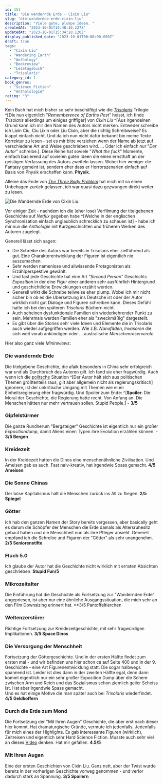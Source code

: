 ```yaml
---
id: 151
title: "Die wandernde Erde - Cixin Liu"
slug: "die-wandernde-erde-cixin-liu"
description: "Viele gute, plumpe Ideen. "
createdAt: "2023-10-01T14:48:10.227Z"
updatedAt: "2023-10-01T15:34:28.120Z"
display_published_date: "2023-10-01T00:00:00.000Z"
draft: true
tags:
  - "Cixin Liu"
  - "Wandering Earth"
  - "Anthology"
  - "Bookreview"
  - "Lesetagebuch"
  - "Trisolaris"
category_id: 1
book_genres:
  - "Science Fiction"
  - "Antholologie"
rating: "3"
---
```


Kein Buch hat mich bisher so sehr beschäftigt wie die *[Trisolaris](https://www.flore.nz/blog/rememberance-of-earth-s-past-cixin-liu)* Trilogie ^[Die nun eigentlich "*Rememberence of Earths Past*" heisst, ich finde *Trisolaris* allerdings um einiges griffiger] von *Cixin Liu* ^[Aus irgendeinen Grund kann ich mir den Namen des Autors nicht merken. Entweder schreibe ich Lixin Ciu, Ciu Lixin oder Liu Cixin, aber die richtig Schreibweise? Es klappt einfach nicht. Und da ich nun nicht dafür bekannt bin meine Texte Korrektur zu lesen - sei es mir bitte verziehen wenn der Name ab jetzt auf verschiedene Art und Weise geschrieben wird. ... Oder ich einfach nur "*Der Autor*" schreibe.]. Diese Reihe hat soviele "*What the fuck*" Momente, einfach basierend auf sovielen guten Ideen die einen ernsthaft an der geistigen Verfassung des Autors zweifeln lassen. Wobei hier weniger die Fantasy gemeint ist, sondern eher dass er Horrorszenarien einfach auf Basis von Physik erschaffen kann. **Physik**. 

Alleine das Ende von [*The Three Body Problem*](https://amzn.to/3teAUEZ) hat mich mit so einen Unbehagen zurück gelassen, ich war quasi dazu gezwungen direkt weiter zu lesen. 

![Die Wandernde Erde von Cixin Liu](https://res.cloudinary.com/dlsll9dkn/image/upload/v1696164215/photo_2023_10_01_14_43_18_1c6a56232d.jpg)

<!--more-->

Vor einiger Zeit - nachdem ich die (eher lose) Verfilmung der titelgebenen Geschichte auf *Netflix* gegeben habe ^[Welche in der englischen Synchronisation einfach unglaublich schrecklich zu schauen ist] - habe ich mir nun die *Anthologie* mit Kurzgeschichten und früheren Werken des Autoren zugelegt.

Generell lässt sich sagen: 
- Die Schreibe des Autors war bereits in Trisolaris eher zielführend als gut. Eine Charakterentwicklung der Figuren ist eigentlich nie auszumachen.
- Sehr werden namenlose und allwissende Protagonisten als Erzählperspektive gewählt. 
- Und fast jede Geschichte hat eine Art "*Second Person*" Geschichts *Exposition* in der eine Figur einer anderen sehr ausführlich Hintergrund und geschichtliche Entwicklungen erzählt werden.
- Generell wirkt die Schreibe teilweise eher plump. Wobei ich mir nicht sicher bin ob es die Übersetzung ins Deutsche ist oder der Autor wirklich nicht gut Dialoge und Figuren schreiben kann. Dieses Gefühl hatte ich bei den späteren *Trisolaris* Büchern nicht.
- Auch scheinen dysfunktionale Familien ein wiederkehrender Punkt zu sein. Mehrmals werden Familien eher als "zweckmäßig" dargestellt. 
- Es gibt über die Stories sehr viele Ideen und Elemente die in Trisolaris auch wieder aufgegriffen werden. Wie z.B. *Nanofäden*, *Invasoren* die sich weit vorab ankündigen oder ... australische *Menschenreserverate*

Hier also ganz viele *Minireviews*:

### Die wandernde Erde
Die titelgebene Geschichte, die afaik besonders in China sehr erfolgreich war und als Durchbruch des Autoren gilt. Ich fand sie eher fragwürdig. Auch wenn ich die [politsche](https://en.wikipedia.org/wiki/Liu_Cixin#Political_views) Situation ^[Der Autor hält sich aus politischen Themen größtenteils raus, gilt aber allgemein nicht als regierungskritisch] ignoriere, ist der unkritische Umgang mit Themen wie einer Einheitsregierung eher fragwürdig. Und Spoiler zum Ende: ^[**Spoiler**: Die Moral der Geschichte, die Regierung hatte recht. Von Anfang an. Die Menschen hätten nur mehr vertrauen sollen. Stupid People.] - **3/5**

### Gipfelstürmer
Die ganze Rundherum "Bergsteiger" Geschichte ist eigentlich nur ein großer *Expositiondump*, damit Aliens einen Typen ihre Evolution erzählen können. - **3/5 Bergen**

### Kreidezeit
In der Kreidezeit hatten die Dinos eine menschenähnliche Zivilisation. Und Ameisen gab es auch. Fast naiv-kreativ, hat irgendwie Spass gemacht. **4/5 Ameisen**

### Die Sonne Chinas
Der böse Kapitalismus hält die Menschen zurück ins All zu fliegen. **2/5 Spiegel**

### Götter
Ich hab den ganzen Namen der Story bereits vergessen, aber basically geht es darum die Schöpfer der Menschen die Erde damals als Altersruhesitz gebaut haben und die Menschheit nun als ihre Pfleger ansieht. Generell empfand ich die Schreibe und Figuren der "Götter" als sehr unangenehm. **2/5 Seniorenstifte**

### Fluch 5.0
Ich glaube der Autor hat die Geschichte nicht wirklich mit ernsten Absichten geschrieben. **Stupid Fun/5**

### Mikrozeitalter
Die Einführung hat die Geschichte als Fortsetzung zur "Wandernden Erde" angepriesen, ist aber nur eine ähnliche Ausgangssituation, die mich sehr an den Film Downsizing erinnert hat. **3/5 Pantoffeltierchen

### Weltenzerstörer
Richtige Fortsetzung zur Kreidezeitgeschichte, mit sehr fragwürdigen Implikationen. **3/5 Space Dinos**

### Die Versorgung der Menschheit
Fortsetzung der Göttergeschichte. Und in der ersten Hälfte findet zum ersten mal - und wir befinden uns hier schon ca auf Seite 400 und in der 9. Geschichte - eine Art Figurenentwicklung statt. Die sogar halbwegs spannend ist. Leider ist dies dann in der zweiten Hälfte egal, denn dann kommt eigentlich nur ein sehr großer Exposition Dump über die Schere zwischen Arm und Reich und das Sozialismus schon ziemlich geiler Scheiss ist. Hat aber irgendwie Spass gemacht.  
Und es hat einige Motive die man später auch bei *Trisolaris* wiederfindet. **4/5 Geldkoffern**

### Durch die Erde zum Mond
Die Fortsetzung der "Mit Ihren Augen" Geschichte, die aber erst nach dieser hier kommt. Hat dramaturgische Gründe, vermute ich jedenfalls. Jedenfalls für mich eines der Highlights. Es gab interessante Figuren (wirklich), Zeitreisen und eigentlich sehr Hard Science Fiction. Musste auch sehr viel an dieses [Video](https://www.youtube.com/watch?v=AClgC1FMEOk) denken. Hat mir gefallen. **4.5/5** 

### Mit Ihren Augen
Eine der ersten Geschichten von Cixin Liu. Ganz nett, aber der Twist wurde bereits in der vorherigen Geschichte vorweg genommen - und verlor dadurch stark an Spannung. **3/5 Spoilern**